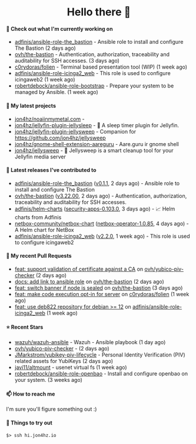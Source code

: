 <h1 align=center>Hello there 👋</h1>

#### 👷 Check out what I'm currently working on

- [adfinis/ansible-role-the_bastion](https://github.com/adfinis/ansible-role-the_bastion) - Ansible role to install and configure The Bastion (2 days ago)
- [ovh/the-bastion](https://github.com/ovh/the-bastion) - Authentication, authorization, traceability and auditability for SSH accesses. (3 days ago)
- [c0rydoras/folien](https://github.com/c0rydoras/folien) - Terminal based presentation tool (WIP) (1 week ago)
- [adfinis/ansible-role-icinga2_web](https://github.com/adfinis/ansible-role-icinga2_web) - This role is used to configure icingaweb2 (1 week ago)
- [robertdebock/ansible-role-bootstrap](https://github.com/robertdebock/ansible-role-bootstrap) - Prepare your system to be managed by Ansible. (1 week ago)

#### 🌱 My latest projects

- [jon4hz/noaiinmymetal.com](https://github.com/jon4hz/noaiinmymetal.com) - 
- [jon4hz/jellyfin-plugin-jellysleep](https://github.com/jon4hz/jellyfin-plugin-jellysleep) - 🌙 A sleep timer plugin for Jellyfin.
- [jon4hz/jellyfin-plugin-jellysweep](https://github.com/jon4hz/jellyfin-plugin-jellysweep) - Companion for https://github.com/jon4hz/jellysweep
- [jon4hz/gnome-shell-extension-aareguru](https://github.com/jon4hz/gnome-shell-extension-aareguru) - Aare.guru ir gnome shell
- [jon4hz/jellysweep](https://github.com/jon4hz/jellysweep) - 🧹 Jellysweep is a smart cleanup tool for your Jellyfin media server

#### 🔭 Latest releases I've contributed to

- [adfinis/ansible-role-the_bastion](https://github.com/adfinis/ansible-role-the_bastion) ([v0.1.1](https://github.com/adfinis/ansible-role-the_bastion/releases/tag/v0.1.1), 2 days ago) - Ansible role to install and configure The Bastion
- [ovh/the-bastion](https://github.com/ovh/the-bastion) ([v3.22.00](https://github.com/ovh/the-bastion/releases/tag/v3.22.00), 2 days ago) - Authentication, authorization, traceability and auditability for SSH accesses.
- [adfinis/helm-charts](https://github.com/adfinis/helm-charts) ([security-apps-0.103.0](https://github.com/adfinis/helm-charts/releases/tag/security-apps-0.103.0), 3 days ago) - 📈 Helm charts from Adfinis
- [netbox-community/netbox-chart](https://github.com/netbox-community/netbox-chart) ([netbox-operator-1.0.85](https://github.com/netbox-community/netbox-chart/releases/tag/netbox-operator-1.0.85), 4 days ago) - A Helm chart for NetBox
- [adfinis/ansible-role-icinga2_web](https://github.com/adfinis/ansible-role-icinga2_web) ([v2.2.0](https://github.com/adfinis/ansible-role-icinga2_web/releases/tag/v2.2.0), 1 week ago) - This role is used to configure icingaweb2

#### 🔨 My recent Pull Requests

- [feat: support validation of certificate against a CA](https://github.com/ovh/yubico-piv-checker/pull/9) on [ovh/yubico-piv-checker](https://github.com/ovh/yubico-piv-checker) (2 days ago)
- [docs: add link to ansible role](https://github.com/ovh/the-bastion/pull/588) on [ovh/the-bastion](https://github.com/ovh/the-bastion) (2 days ago)
- [feat: switch banner if node is sealed](https://github.com/ovh/the-bastion/pull/586) on [ovh/the-bastion](https://github.com/ovh/the-bastion) (3 days ago)
- [feat: make code execution opt-in for server](https://github.com/c0rydoras/folien/pull/19) on [c0rydoras/folien](https://github.com/c0rydoras/folien) (1 week ago)
- [feat: use deb822 repository for debian &gt;= 12](https://github.com/adfinis/ansible-role-icinga2_web/pull/40) on [adfinis/ansible-role-icinga2_web](https://github.com/adfinis/ansible-role-icinga2_web) (1 week ago)

#### ⭐ Recent Stars

- [wazuh/wazuh-ansible](https://github.com/wazuh/wazuh-ansible) - Wazuh - Ansible playbook (1 day ago)
- [ovh/yubico-piv-checker](https://github.com/ovh/yubico-piv-checker) -  (2 days ago)
- [JMarkstrom/yubikey-piv-lifecycle](https://github.com/JMarkstrom/yubikey-piv-lifecycle) - Personal Identity Verification (PIV) related assets for YubiKeys (2 days ago)
- [javi11/altmount](https://github.com/javi11/altmount) - usenet virtual fs (1 week ago)
- [robertdebock/ansible-role-openbao](https://github.com/robertdebock/ansible-role-openbao) - Install and configure openbao on your system. (3 weeks ago)

#### 📫 How to reach me
I'm sure you'll figure something out :)

#### 👀 Things to try out
```
$> ssh hi.jon4hz.io
```